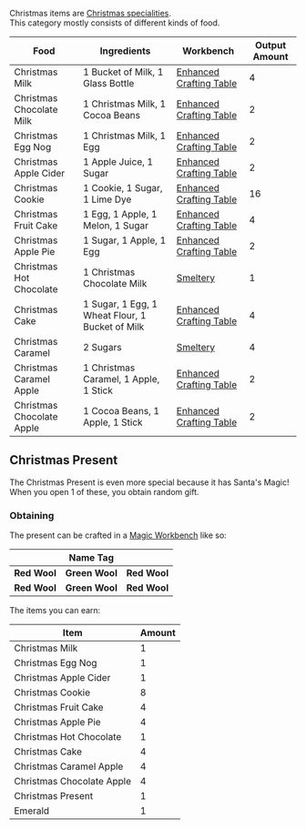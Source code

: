 Christmas items are [Christmas specialities](https://github.com/Slimefun/Slimefun4/wiki/Christmas-Seasonal-Category).<br>
This category mostly consists of different kinds of food.

| Food | Ingredients | Workbench | Output Amount |
| ---- | ----------- | --------- | ------------- |
| Christmas Milk | 1 Bucket of Milk, 1 Glass Bottle | [Enhanced Crafting Table](https://github.com/Slimefun/Slimefun4/wiki/Enhanced-Crafting-Table) | 4 |
| Christmas Chocolate Milk | 1 Christmas Milk, 1 Cocoa Beans | [Enhanced Crafting Table](https://github.com/Slimefun/Slimefun4/wiki/Enhanced-Crafting-Table) | 2 |
| Christmas Egg Nog | 1 Christmas Milk, 1 Egg | [Enhanced Crafting Table](https://github.com/Slimefun/Slimefun4/wiki/Enhanced-Crafting-Table) | 2 |
| Christmas Apple Cider | 1 Apple Juice, 1 Sugar | [Enhanced Crafting Table](https://github.com/Slimefun/Slimefun4/wiki/Enhanced-Crafting-Table) | 2 |
| Christmas Cookie | 1 Cookie, 1 Sugar, 1 Lime Dye | [Enhanced Crafting Table](https://github.com/Slimefun/Slimefun4/wiki/Enhanced-Crafting-Table) | 16 |
| Christmas Fruit Cake | 1 Egg, 1 Apple, 1 Melon, 1 Sugar | [Enhanced Crafting Table](https://github.com/Slimefun/Slimefun4/wiki/Enhanced-Crafting-Table) | 4 |
| Christmas Apple Pie | 1 Sugar, 1 Apple, 1 Egg | [Enhanced Crafting Table](https://github.com/Slimefun/Slimefun4/wiki/Enhanced-Crafting-Table) | 2 |
| Christmas Hot Chocolate | 1 Christmas Chocolate Milk | [Smeltery](https://github.com/Slimefun/Slimefun4/wiki/Smeltery) | 1 |
| Christmas Cake | 1 Sugar, 1 Egg, 1 Wheat Flour, 1 Bucket of Milk | [Enhanced Crafting Table](https://github.com/Slimefun/Slimefun4/wiki/Enhanced-Crafting-Table) | 4 |
| Christmas Caramel | 2 Sugars | [Smeltery](https://github.com/Slimefun/Slimefun4/wiki/Smeltery) | 4 |
| Christmas Caramel Apple | 1 Christmas Caramel, 1 Apple, 1 Stick | [Enhanced Crafting Table](https://github.com/Slimefun/Slimefun4/wiki/Enhanced-Crafting-Table) | 2 |
| Christmas Chocolate Apple | 1 Cocoa Beans, 1 Apple, 1 Stick | [Enhanced Crafting Table](https://github.com/Slimefun/Slimefun4/wiki/Enhanced-Crafting-Table) | 2 |


## Christmas Present
The Christmas Present is even more special because it has Santa's Magic!<br>
When you open 1 of these, you obtain random gift.

### Obtaining
The present can be crafted in a [Magic Workbench](https://github.com/Slimefun/Slimefun4/wiki/Magic-Workbench) like so:


|  | Name Tag |  |
| - | -------- | - |
| **Red Wool** | **Green Wool** | **Red Wool** |
| **Red Wool** | **Green Wool** | **Red Wool** |

The items you can earn:

| Item | Amount |
| ---- | ------ |
| Christmas Milk | 1 |
| Christmas Egg Nog | 1 |
| Christmas Apple Cider | 1 |
| Christmas Cookie | 8 |
| Christmas Fruit Cake | 4 |
| Christmas Apple Pie | 4 |
| Christmas Hot Chocolate | 1 |
| Christmas Cake | 4 |
| Christmas Caramel Apple | 4 |
| Christmas Chocolate Apple | 4 |
| Christmas Present | 1 |
| Emerald | 1 |

